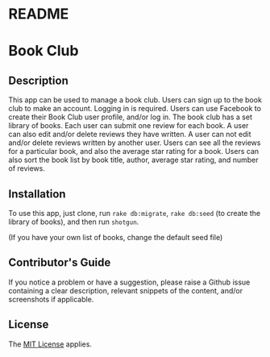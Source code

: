 # README

# Book Club


## Description

This app can be used to manage a book club.
Users can sign up to the book club to make an account. Logging in is required.
Users can use Facebook to create their Book Club user profile, and/or log in.
The book club has a set library of books.
Each user can submit one review for each book.
A user can also edit and/or delete reviews they have written.
A user can not edit and/or delete reviews written by another user.
Users can see all the reviews for a particular book, and also the average star rating for a book.
Users can also sort the book list by book title, author, average star rating, and number of reviews.


## Installation

To use this app, just clone, run `rake db:migrate`, `rake db:seed` (to create the library of books), and then run `shotgun`.

(If you have your own list of books, change the default seed file)


## Contributor's Guide

If you notice a problem or have a suggestion, please raise a Github issue containing a clear description, relevant snippets of the content, and/or screenshots if applicable.


## License
<p>The <a href='https://opensource.org/licenses/MIT' title='MIT License'>MIT License</a> applies. </p>
